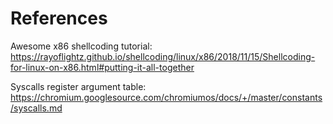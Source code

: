 # References
Awesome x86 shellcoding tutorial: https://rayoflightz.github.io/shellcoding/linux/x86/2018/11/15/Shellcoding-for-linux-on-x86.html#putting-it-all-together

Syscalls register argument table: https://chromium.googlesource.com/chromiumos/docs/+/master/constants/syscalls.md